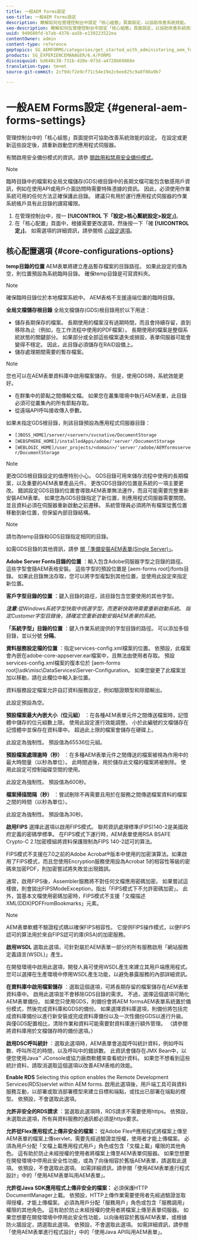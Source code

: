 ```yaml
---
title: 一般AEM Forms設定
seo-title: 一般AEM Forms設定
description: 瞭解如何在管理控制台中設定「核心組態」頁面設定，以協助改善系統效能。
seo-description: 瞭解如何在管理控制台中設定「核心組態」頁面設定，以協助改善系統效能。
uuid: 940680fd-b7ab-4376-aa5b-e139223522ea
contentOwner: admin
content-type: reference
geptopics: SG_AEMFORMS/categories/get_started_with_administering_aem_forms_on_jee
products: SG_EXPERIENCEMANAGER/6.4/FORMS
discoiquuid: bd648c38-731b-420e-973d-a4728b69868e
translation-type: tm+mt
source-git-commit: 2cf9dcf2e9cf71c54e19e2c6ee825c9a8f00a9b7

---
```



# 一般AEM Forms設定 {#general-aem-forms-settings}

管理控制台中的「核心組態」頁面提供可協助改善系統效能的設定。 在設定或更新這些設定後，請重新啟動您的應用程式伺服器。

有關啟用安全備份模式的資訊，請參 [閱啟用和禁用安全備份模式](/help/forms/using/admin-help/enabling-disabling-safe-backup-mode.md#enabling-and-disabling-safe-backup-mode)。


>[!NOTE]
>
>臨時目錄中的檔案和全局文檔儲存(GDS)根目錄中的長期文檔可能包含敏感用戶資訊，例如在使用API或用戶介面訪問時需要特殊憑據的資訊。 因此，必須使用作業系統可用的任何方法正確保護此目錄。 建議只有用於運行應用程式伺服器的作業系統帳戶具有此目錄的讀寫權限。


1. 在管理控制台中，按一 **[!UICONTROL 下「設定>核心繫統設定>設定」]**。
1. 在「核心配置」頁面中，根據需要更改選項，然後按一下「確 **[!UICONTROL 定」]**。 如需選項的詳細資訊，請參閱核 [心設定選項](configure-general-aem-forms-settings.md#core-configurations-options)。


## 核心配置選項 {#core-configurations-options}

**temp目錄的位置** AEM表單將建立產品暫存檔案的目錄路徑。 如果此設定的值為空，則位置預設為系統臨時目錄。 確保temp目錄是可寫資料夾。

>[!NOTE]
>
>確保臨時目錄位於本地檔案系統中。 AEM表格不支援遠端位置的臨時目錄。

**全局文檔儲存根目錄** 全局文檔儲存(GDS)根目錄用於以下用途：

* 儲存長期保存的檔案。 長期使用的檔案沒有過期時間，而且會持續存留，直到移除為止（例如，在工作流程中使用的PDF檔案）。 長期使用的檔案是整個系統狀態的關鍵部分。 如果部分或全部這些檔案遺失或損毀，表單伺服器可能會變得不穩定。 因此，此目錄必須儲存在RAID設備上。
* 儲存處理期間需要的暫存檔案。

>[!NOTE]
>
>您也可以在AEM表單資料庫中啟用檔案儲存。 但是，使用GDS時，系統效能更好。

* 在群集中的節點之間傳輸文檔。 如果您在叢集環境中執行AEM表單，此目錄必須可從叢集內的所有節點存取。
* 從遠端API呼叫接收傳入參數。

如果未指定GDS根目錄，則該目錄預設為應用程式伺服器目錄：

* `[JBOSS_HOME]/server/<server>/svcnative/DocumentStorage`
* `[WEBSPHERE_HOME]/installedApps/adobe/'server'/DocumentStorage`
* `[WEBLOGIC_HOME]/user_projects/<domain>/'server'/adobe/AEMformsserver/DocumentStorage`

>[!NOTE]
>
>更改GDS根目錄設定的值應特別小心。 GDS目錄可用來儲存流程中使用的長期檔案，以及重要的AEM表單產品元件。 更改GDS目錄的位置是系統的一項主要更改。 錯誤設定GDS目錄的位置會導致AEM表單無法運作，而且可能需要完整重新安裝AEM表單。 如果您為GDS目錄指定了新位置，則應用程式伺服器需要關閉，並且資料必須在伺服器重新啟動之前遷移。 系統管理員必須將所有檔案從舊位置移動到新位置，但保留內部目錄結構。

>[!NOTE]
>
>請勿為temp目錄和GDS目錄指定相同的目錄。

如需GDS目錄的其他資訊，請參 [閱「準備安裝AEM表單(Single Server)」](https://www.adobe.com/go/learn_aemforms_prepareInstallsingle_63)。

**Adobe Server Fonts目錄的位置** ：輸入包含Adobe伺服器字型之目錄的路徑。 這些字型會隨AEM表格安裝。 這些字型的預設位置是 [aem-forms root]/fonts目錄。 如果此目錄無法存取，您可以將字型複製到其他位置，並使用此設定來指定新位置。

**客戶字型目錄的位置** ：鍵入目錄的路徑，該目錄包含您要使用的其他字型。

***注意&#x200B;**:從Windows系統字型快取中挑選字型，而更新快取時需要重新啟動系統。 指定Customer字型目錄後，請確定您重新啟動安裝AEM表單的系統。*

**「系統字型」目錄的位置** ：鍵入作業系統提供的字型目錄的路徑。 可以添加多個目錄，並以分號 **分隔**。

**資料服務設定檔的位置** ：指定services-config.xml檔案的位置。 依預設，此檔案會內嵌在adobe-core-appserver.ear檔案中，且無法由使用者存取。 預設services-config.xml檔案的復本位於 [aem-forms root]\sdk\misc\DataServices\Server-Configuration。 如果您變更了此檔案並加以移動，請在此欄位中輸入新位置。

資料服務設定檔案允許自訂資料服務設定，例如驗證類型和除錯輸出。

此設定預設為空。

**預設檔案最大內嵌大小（位元組）** ：在各種AEM表單元件之間傳送檔案時，記憶體中儲存的位元組數上限。 使用此設定進行效能調整。 小於此編號的文檔儲存在記憶體中並保存在資料庫中。 超過此上限的檔案會儲存在硬碟上。

此設定為強制性。 預設值為65536位元組。

**預設檔案處理逾時（秒）** ：在多種AEM表單元件之間傳送的檔案被視為作用中的最大時間量（以秒為單位）。 此時間過後，用於儲存此文檔的檔案將被刪除。 使用此設定可控制磁碟空間的使用。

此設定為強制性。 預設值為600秒。

**檔案掃描間隔（秒）** ：嘗試刪除不再需要且用於在服務之間傳遞檔案資料的檔案之間的時間（以秒為單位）。

此設定為強制性。 預設值為30秒。

**啟用FIPS** 選擇此選項以啟用FIPS模式。 聯邦資訊處理標準(FIPS)140-2是美國政府定義的密碼學標準。 在FIPS模式下運行時，AEM表單使用RSA BSAFE Crypto-C 2.1加密模組將資料保護限制為FIPS 140-2認可的算法。

FIPS模式不支援在7.0之前的Adobe Acrobat®版本中使用的加密演算法。如果啟用了FIPS模式，而且您使用Encryption服務使用設為Acrobat 5的相容性等級的密碼來加密PDF，則加密嘗試將失敗並出現錯誤。

通常，啟用FIPS後，Assembler服務將不對任何文檔應用密碼加密。 如果嘗試這樣做，則會拋出FIPSModeException，指出「FIPS模式下不允許密碼加密」。 此外，當基本文檔使用密碼加密時，FIPS模式不支援「文檔描述XML(DDX)PDFFromBookmarks」元素。

>[!NOTE]
>
>AEM表單軟體不驗證程式碼以確保FIPS相容性。 它提供FIPS操作模式，以便FIPS認可的算法用於來自FIPS認可的庫(RSA)的加密服務。

**啟用WSDL** 選取此選項，可針對屬於AEM表單一部分的所有服務啟用「網站服務定義語言(WSDL)」產生。

在開發環境中啟用此選項，開發人員可使用WSDL產生來建立其用戶端應用程式。 您可以選擇在生產環境中停用WSDL產生功能，以避免暴露服務的內部詳細資訊。

**在資料庫中啟用檔案儲存** ：選取這個選項，可將長期存留的檔案儲存在AEM表單資料庫中。 啟用此選項並不會移除GDS目錄的需求。 不過，選擇這個選項可簡化AEM表單備份。 如果您只使用GDS，則備份會將AEM formsAEM表單系統置於備份模式，然後完成資料庫和GDS的備份。 如果選擇資料庫選項，則備份將包括完成資料庫備份以進行新安裝或完成資料庫備份以及一次性備份GDS以進行升級。 與僅GDS配置相比，清除作業和資料可能需要對資料庫進行額外管理。 （請參閱將資料庫用於文檔儲存時的備份選項。）

**啟用DSC呼叫統計** ：選取此選項時，AEM表單會追蹤呼叫統計資料，例如呼叫數、呼叫所花的時間，以及呼叫中的錯誤數。 此資訊會儲存在JMX Bean中，以便您使用Java™ JConsole或協力廠商軟體來查看統計資料。 如果您不想看到這些統計資料，請取消選取這個選項以改善AEM表格的效能。

**Enable RDS** Selecting this option enables the Remote Development Services(RDS)servlet within AEM forms. 啟用此選項後，用戶端工具可與資料服務互動，以部署或取消部署模型來建立目標和端點，或找出已部署在端點的模型。 依預設，不會選取此選項。

**允許非安全的RDS請求** ：當選取此選項時，RDS請求不需要使用https。 依預設，未選取此選項，所有與資料服務的通訊都必須是https要求。

**允許從Flex應用程式上傳非安全的檔案：** 從Adobe Flex®應用程式將檔案上傳至AEM表單的檔案上傳servlet，需要先經過驗證並授權，使用者才能上傳檔案。 必須為用戶分配「文檔上載應用程式用戶」角色或包含「文檔上載」權限的其他角色。 這有助於防止未經授權的使用者將檔案上傳至AEM表單伺服器。 如果您想要在開發環境中停用此安全性功能，或為了向後相容於舊版AEM表單，請選取此選項。 依預設，不會選取此選項。 如需詳細資訊，請參閱「使用AEM表單進行程式設計」中的「使用AEM表單叫用AEM表單」。

**允許從Java SDK應用程式上傳非安全的檔案：** 必須保護HTTP DocumentManager上載。 依預設，HTTP上傳作業需要使用者先經過驗證並取得授權，才能上傳檔案。 必須為用戶分配「服務用戶」角色或包含「服務調用」權限的其他角色。 這有助於防止未經授權的使用者將檔案上傳至表單伺服器。 如果您想要在開發環境中停用此安全性功能，以向後相容於舊版AEM表單，或根據防火牆設定，請選取此選項。 依預設，不會選取此選項。 如需詳細資訊，請參閱「使用AEM表單進行程式設計」中的「使用Java API叫用AEM表單」。
